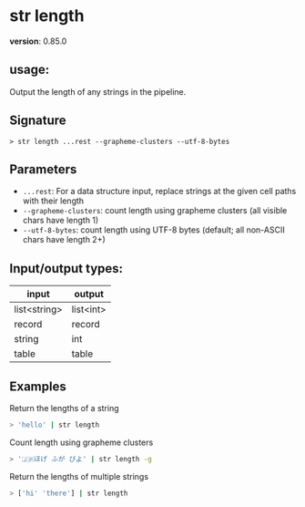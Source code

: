 # str length

**version**: 0.85.0

## **usage**:

Output the length of any strings in the pipeline.

## Signature

`> str length ...rest --grapheme-clusters --utf-8-bytes`

## Parameters

- `...rest`: For a data structure input, replace strings at the given cell paths with their length
- `--grapheme-clusters`: count length using grapheme clusters (all visible chars have length 1)
- `--utf-8-bytes`: count length using UTF-8 bytes (default; all non-ASCII chars have length 2+)

## Input/output types:

| input          | output      |
| -------------- | ----------- |
| list\<string\> | list\<int\> |
| record         | record      |
| string         | int         |
| table          | table       |

## Examples

Return the lengths of a string

```bash
> 'hello' | str length
```

Count length using grapheme clusters

```bash
> '🇯🇵ほげ ふが ぴよ' | str length -g
```

Return the lengths of multiple strings

```bash
> ['hi' 'there'] | str length
```
